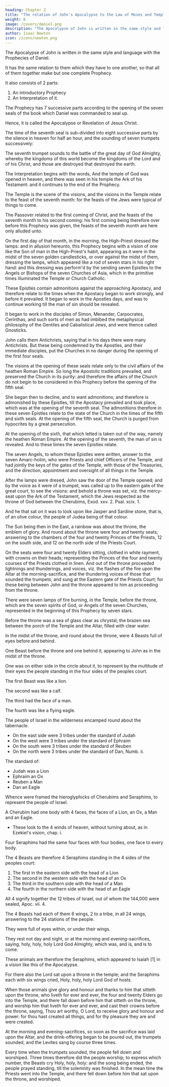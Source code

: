 ```yaml
---
heading: Chapter 2
title: "The relation of John's Apocalypse to the Law of Moses and Temple Worship"
weight: 8
image: /covers/daniel.png
description: "The Apocalypse of John is written in the same style and language with the Prophecies of Daniel"
author: Isaac Newton
icon: /icons/newton.png
---
```




The Apocalypse of John is written in the same style and language with the Prophecies of Daniel.

It has the same relation to them which they have to one another, so that all of them together make but one complete Prophecy.

It also consists of 2 parts:

1. An introductory Prophecy
2. An Interpretation of it.

The Prophecy has 7 successive parts according to the opening of the seven seals of the book which Daniel was commanded to seal up.

Hence, it is called the Apocalypse or Revelation of Jesus Christ. 

The time of the seventh seal is sub-divided into eight successive parts by the silence in heaven for half an hour, and the sounding of seven trumpets successively: 

The seventh trumpet sounds to the battle of the great day of God Almighty, whereby the kingdoms of this world become the kingdoms of the Lord and of his Christ, and those are destroyed that destroyed the earth.

The Interpretation begins with the words, And the temple of God was opened in heaven, and there was seen in his temple the Ark of his Testament: and it continues to the end of the Prophecy. 

The Temple is the scene of the visions, and the visions in the Temple relate to the feast of the seventh month: for the feasts of the Jews were typical of things to come. 

The Passover related to the first coming of Christ, and the feasts of the seventh month to his second coming: his first coming being therefore over before this Prophecy was given, the feasts of the seventh month are here only alluded unto.

On the first day of that month, in the morning, the High-Priest dressed the lamps: and in allusion hereunto, this Prophecy begins with a vision of one like the Son of man in the High-Priest's habit, appearing as it were in the midst of the seven golden candlesticks, or over against the midst of them, dressing the lamps, which appeared like a rod of seven stars in his right hand: and this dressing was perform'd by the sending seven Epistles to the Angels or Bishops of the seven Churches of Asia, which in the primitive times illuminated the Temple or Church Catholic. 

These Epistles contain admonitions against the approaching Apostacy, and therefore relate to the times when the Apostacy began to work strongly, and before it prevailed. It began to work in the Apostles days, and was to continue working till the man of sin should be revealed. 

It began to work in the disciples of Simon, Menander, Carpocrates, Cerinthas, and such sorts of men as had imbibed the metaphysical philosophy of the Gentiles and Cabalistical Jews, and were thence called Gnosticks. 

John calls them Antichrists, saying that in his days there were many Antichrists. But these being condemned by the Apostles, and their immediate disciples, put the Churches in no danger during the opening of the first four seals. 

The visions at the opening of these seals relate only to the civil affairs of the heathen Roman Empire. So long the Apostolic traditions prevailed, and preserved the Church in its purity: and therefore the affairs of the Church do not begin to be considered in this Prophecy before the opening of the fifth seal. 

She began then to decline, and to want admonitions; and therefore is admonished by these Epistles, till the Apostacy prevailed and took place, which was at the opening of the seventh seal. The admonitions therefore in these seven Epistles relate to the state of the Church in the times of the fifth and sixth seals. At the opening of the fifth seal, the Church is purged from hypocrites by a great persecution.

At the opening of the sixth, that which letted is taken out of the way, namely the heathen Roman Empire. At the opening of the seventh, the man of sin is revealed. And to these times the seven Epistles relate.

The seven Angels, to whom these Epistles were written, answer to the seven Amarc-holim, who were Priests and chief Officers of the Temple, and had jointly the keys of the gates of the Temple, with those of the Treasuries, and the direction, appointment and oversight of all things in the Temple.

After the lamps were dresed, John saw the door of the Temple opened; and by the voice as it were of a trumpet, was called up to the eastern gate of the great court, to see the visions: and behold a throne was set, viz. the mercy-seat upon the Ark of the Testament, which the Jews respected as the throne of God between the Cherubims, Exod. xxv. 2. Psal. xcix. 1. 

And he that sat on it was to look upon like Jasper and Sardine stone, that is, of an olive colour, the people of Judea being of that colour. 

The Sun being then in the East, a rainbow was about the throne, the emblem of glory. And round about the throne were four and twenty seats; answering to the chambers of the four and twenty Princes of the Priests, 12 on the south side, and 12 on the north side of the Priests Court. 

On the seats were four and twenty Elders sitting, clothed in white rayment, with crowns on their heads; representing the Princes of the four and twenty courses of the Priests clothed in linen. And out of the throne proceeded lightnings and thunderings, and voices, viz. the flashes of the fire upon the Altar at the morning-sacrifice, and the thundering voices of those that sounded the trumpets, and sung at the Eastern gate of the Priests Court; for these being between John and the throne appeared to him as proceeding from the throne. 

There were seven lamps of fire burning, in the Temple, before the throne, which are the seven spirits of God, or Angels of the seven Churches, represented in the beginning of this Prophecy by seven stars.

Before the throne was a sea of glass clear as chrystal; the brazen sea between the porch of the Temple and the Altar, filled with clear water. 

In the midst of the throne, and round about the throne, were 4 Beasts full of eyes before and behind.

One Beast before the throne and one behind it, appearing to John as in the midst of the throne.

One was on either side in the circle about it, to represent by the multitude of their eyes the people standing in the four sides of the peoples court.

The first Beast was like a lion.

The second was like a calf.

The third had the face of a man.

The fourth was like a flying eagle. 

The people of Israel in the wilderness encamped round about the tabernacle.

- On the east side were 3 tribes under the standard of Judah
- On the west were 3 tribes under the standard of Ephraim
- On the south were 3 tribes under the standard of Reuben
- On the north were 3 tribes under the standard of Dan, Numb. ii.

The standard of:
- Judah was a Lion
- Ephraim an Ox
- Reuben a Man
- Dan an Eagle

Whence were framed the hieroglyphicks of Cherubims and Seraphims, to represent the people of Israel. 

A Cherubim had one body with 4 faces, the faces of a Lion, an Ox, a Man and an Eagle.
- These look to the 4 winds of heaven, without turning about, as in Ezekiel's vision, chap. i.

Four Seraphims had the same four faces with four bodies, one face to every body. 

The 4 Beasts are therefore 4 Seraphims standing in the 4 sides of the peoples court:

1. The first in the eastern side with the head of a Lion
2. The second in the western side with the head of an Ox
3. The third in the southern side with the head of a Man
4. The fourth in the northern side with the head of an Eagle

All 4 signify together the 12 tribes of Israel, out of whom the 144,000 were sealed, Apoc. vii. 4.

The 4 Beasts had each of them 6 wings, 2 to a tribe, in all 24 wings, answering to the 24 stations of the people.

They were full of eyes within, or under their wings.

They rest not day and night, or at the morning and evening-sacrifices, saying, holy, holy, holy Lord God Almighty, which was, and is, and is to come. 

These animals are therefore the Seraphims, which appeared to Isaiah [1] in a vision like this of the Apocalypse.

For there also the Lord sat upon a throne in the temple; and the Seraphims each with six wings cried, Holy, holy, holy Lord God of hosts.

When those animals give glory and honour and thanks to him that sitteth upon the throne, who liveth for ever and ever, the four and twenty Elders go into the Temple, and there fall down before him that sitteth on the throne, and worship him that liveth for ever and ever, and cast their crowns before the throne, saying, Thou art worthy, O Lord, to receive glory and honour and power: for thou hast created all things, and for thy pleasure they are and were created.

At the morning and evening-sacrifices, so soon as the sacrifice was laid upon the Altar, and the drink-offering began to be poured out, the trumpets sounded, and the Levites sang by course three times.

Every time when the trumpets sounded, the people fell down and worshiped. Three times therefore did the people worship; to express which number, the Beasts cry Holy, holy, holy: and the song being ended, the people prayed standing, till the solemnity was finished. In the mean time the Priests went into the Temple, and there fell down before him that sat upon the throne, and worshiped.

